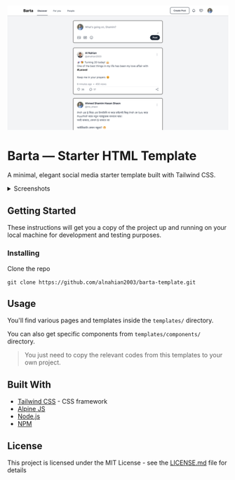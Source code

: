 ![Barta](screenshots/preview.png)

# Barta — Starter HTML Template

A minimal, elegant social media starter template built with Tailwind CSS.

<details>
<summary>Screenshots</summary>

![Barta](screenshots/preview.png)
![Barta](screenshots/register.png)
![Barta](screenshots/login.png)

</details>

## Getting Started

These instructions will get you a copy of the project up and running on your local machine for development and testing purposes.

### Installing

Clone the repo

```
git clone https://github.com/alnahian2003/barta-template.git
```

## Usage

You'll find various pages and templates inside the `templates/` directory.

You can also get specific components from `templates/components/` directory.

> You just need to copy the relevant codes from this templates to your own project.

## Built With

- [Tailwind CSS](https://tailwindcss.com/) - CSS framework
- [Alpine JS](https://alpinejs.dev/)
- [Node.js](https://nodejs.org)
- [NPM](https://www.npmjs.com/)

## License

This project is licensed under the MIT License - see the [LICENSE.md](LICENSE.md) file for details
